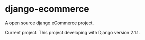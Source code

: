 # django-ecommerce
A open source django eCommerce project.

Current project. This project developing with Django version 2.1.1.
